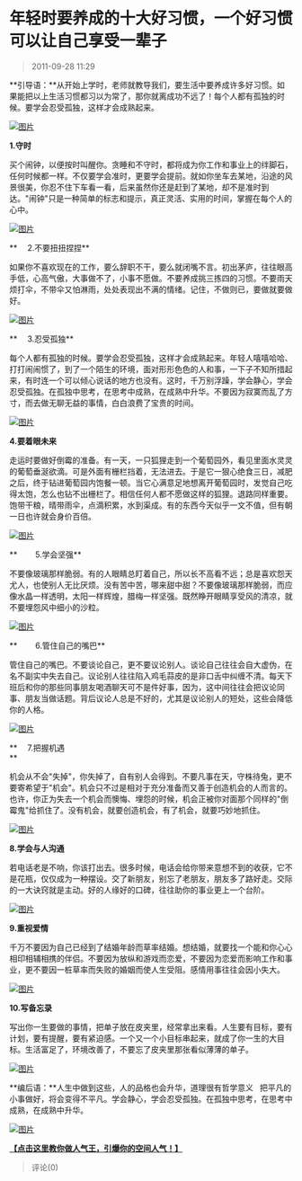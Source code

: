 # 年轻时要养成的十大好习惯，一个好习惯可以让自己享受一辈子

> 2011-09-28 11:29

**引导语：**从开始上学时，老师就教导我们，要生活中要养成许多好习惯。如果能把以上生活习惯都习以为常了，那你就离成功不远了！每个人都有孤独的时候。要学会忍受孤独，这样才会成熟起来。

[![图片](http://ddns.4a1801.life:5244/d/Onedrive-4A1801/%E4%B8%AA%E4%BA%BA%E5%BB%BA%E7%AB%99/public/Qzone_wyf/Blogs/images/DD99C119.webp)](http://ddns.4a1801.life:5244/d/Onedrive-4A1801/%E4%B8%AA%E4%BA%BA%E5%BB%BA%E7%AB%99/public/Qzone_wyf/Blogs/images/DD99C119.webp)

**1.守时**

买个闹钟，以便按时叫醒你。贪睡和不守时，都将成为你工作和事业上的绊脚石，任何时候都一样。不仅要学会准时，更要学会提前。就如你坐车去某地，沿途的风景很美，你忍不住下车看一看，后来虽然你还是赶到了某地，却不是准时到达。"闹钟"只是一种简单的标志和提示，真正灵活、实用的时间，掌握在每个人的心中。

[![图片](http://ddns.4a1801.life:5244/d/Onedrive-4A1801/%E4%B8%AA%E4%BA%BA%E5%BB%BA%E7%AB%99/public/Qzone_wyf/Blogs/images/F7380AB7.webp)](http://ddns.4a1801.life:5244/d/Onedrive-4A1801/%E4%B8%AA%E4%BA%BA%E5%BB%BA%E7%AB%99/public/Qzone_wyf/Blogs/images/F7380AB7.webp)

**　 2.不要扭扭捏捏**

如果你不喜欢现在的工作，要么辞职不干，要么就闭嘴不言。初出茅庐，往往眼高手低，心高气傲，大事做不了，小事不愿做。不要养成挑三拣四的习惯。不要雨天烦打伞，不带伞又怕淋雨，处处表现出不满的情绪。记住，不做则已，要做就要做好。

[![图片](http://ddns.4a1801.life:5244/d/Onedrive-4A1801/%E4%B8%AA%E4%BA%BA%E5%BB%BA%E7%AB%99/public/Qzone_wyf/Blogs/images/AA1BC6C6.webp)](http://ddns.4a1801.life:5244/d/Onedrive-4A1801/%E4%B8%AA%E4%BA%BA%E5%BB%BA%E7%AB%99/public/Qzone_wyf/Blogs/images/AA1BC6C6.webp)

**　 3.忍受孤独**

每个人都有孤独的时候。要学会忍受孤独，这样才会成熟起来。年轻人嘻嘻哈哈、打打闹闹惯了，到了一个陌生的环境，面对形形色色的人和事，一下子不知所措起来，有时连一个可以倾心说话的地方也没有。这时，千万别浮躁，学会静心，学会忍受孤独。在孤独中思考，在思考中成熟，在成熟中升华。不要因为寂寞而乱了方寸，而去做无聊无益的事情，白白浪费了宝贵的时间。

[![图片](http://ddns.4a1801.life:5244/d/Onedrive-4A1801/%E4%B8%AA%E4%BA%BA%E5%BB%BA%E7%AB%99/public/Qzone_wyf/Blogs/images/C90D94BE.webp)](http://ddns.4a1801.life:5244/d/Onedrive-4A1801/%E4%B8%AA%E4%BA%BA%E5%BB%BA%E7%AB%99/public/Qzone_wyf/Blogs/images/C90D94BE.webp)

**4.要着眼未来**

走运时要做好倒霉的准备。有一天，一只狐狸走到一个葡萄园外，看见里面水灵灵的葡萄垂涎欲滴。可是外面有栅栏挡着，无法进去。于是它一狠心绝食三日，减肥之后，终于钻进葡萄园内饱餐一顿。当它心满意足地想离开葡萄园时，发觉自己吃得太饱，怎么也钻不出栅栏了。相信任何人都不愿做这样的狐狸。退路同样重要。饱带干粮，晴带雨伞，点滴积累，水到渠成。有的东西今天似乎一文不值，但有朝一日也许就会身价百倍。

[![图片](http://ddns.4a1801.life:5244/d/Onedrive-4A1801/%E4%B8%AA%E4%BA%BA%E5%BB%BA%E7%AB%99/public/Qzone_wyf/Blogs/images/54789AE3.webp)](http://ddns.4a1801.life:5244/d/Onedrive-4A1801/%E4%B8%AA%E4%BA%BA%E5%BB%BA%E7%AB%99/public/Qzone_wyf/Blogs/images/54789AE3.webp)

**　　 5.学会坚强**

不要像玻璃那样脆弱。有的人眼睛总盯着自己，所以长不高看不远；总是喜欢怨天尤人，也使别人无比厌烦。没有苦中苦，哪来甜中甜？不要像玻璃那样脆弱，而应像水晶一样透明，太阳一样辉煌，腊梅一样坚强。既然睁开眼睛享受风的清凉，就不要埋怨风中细小的沙粒。

[![图片](http://ddns.4a1801.life:5244/d/Onedrive-4A1801/%E4%B8%AA%E4%BA%BA%E5%BB%BA%E7%AB%99/public/Qzone_wyf/Blogs/images/070F9E32.webp)](http://ddns.4a1801.life:5244/d/Onedrive-4A1801/%E4%B8%AA%E4%BA%BA%E5%BB%BA%E7%AB%99/public/Qzone_wyf/Blogs/images/070F9E32.webp)

**　　 6.管住自己的嘴巴**

管住自己的嘴巴。不要谈论自己，更不要议论别人。谈论自己往往会自大虚伪，在名不副实中失去自己。议论别人往往陷入鸡毛蒜皮的是非口舌中纠缠不清。每天下班后和你的那些同事朋友喝酒聊天可不是件好事，因为，这中间往往会把议论同事、朋友当做话题。背后议论人总是不好的，尤其是议论别人的短处，这些会降低你的人格。

[![图片](http://ddns.4a1801.life:5244/d/Onedrive-4A1801/%E4%B8%AA%E4%BA%BA%E5%BB%BA%E7%AB%99/public/Qzone_wyf/Blogs/images/9318B816.webp)](http://ddns.4a1801.life:5244/d/Onedrive-4A1801/%E4%B8%AA%E4%BA%BA%E5%BB%BA%E7%AB%99/public/Qzone_wyf/Blogs/images/9318B816.webp)

**　 7.把握机遇  
**

机会从不会"失掉"，你失掉了，自有别人会得到。不要凡事在天，守株待兔，更不要寄希望于"机会"。机会只不过是相对于充分准备而又善于创造机会的人而言的。也许，你正为失去一个机会而懊悔、埋怨的时候，机会正被你对面那个同样的"倒霉鬼"给抓住了。没有机会，就要创造机会，有了机会，就要巧妙地抓住。

[![图片](http://ddns.4a1801.life:5244/d/Onedrive-4A1801/%E4%B8%AA%E4%BA%BA%E5%BB%BA%E7%AB%99/public/Qzone_wyf/Blogs/images/CC0094A5.webp)](http://ddns.4a1801.life:5244/d/Onedrive-4A1801/%E4%B8%AA%E4%BA%BA%E5%BB%BA%E7%AB%99/public/Qzone_wyf/Blogs/images/CC0094A5.webp)

**8.学会与人沟通**

若电话老是不响，你该打出去。很多时候，电话会给你带来意想不到的收获，它不是花瓶，仅仅成为一种摆设。交了新朋友，别忘了老朋友，朋友多了路好走。交际的一大诀窍就是主动。好的人缘好的口碑，往往助你的事业更上一个台阶。

[![图片](http://ddns.4a1801.life:5244/d/Onedrive-4A1801/%E4%B8%AA%E4%BA%BA%E5%BB%BA%E7%AB%99/public/Qzone_wyf/Blogs/images/6B097717.webp)](http://ddns.4a1801.life:5244/d/Onedrive-4A1801/%E4%B8%AA%E4%BA%BA%E5%BB%BA%E7%AB%99/public/Qzone_wyf/Blogs/images/6B097717.webp)

**9.重视爱情**

千万不要因为自己已经到了结婚年龄而草率结婚。想结婚，就要找一个能和你心心相印相辅相携的伴侣。不要因为放纵和游戏而恋爱，不要因为恋爱而影响工作和事业，更不要因一桩草率而失败的婚姻而使人生受阻。感情用事往往会因小失大。

[![图片](http://ddns.4a1801.life:5244/d/Onedrive-4A1801/%E4%B8%AA%E4%BA%BA%E5%BB%BA%E7%AB%99/public/Qzone_wyf/Blogs/images/B53BB697.webp)](http://ddns.4a1801.life:5244/d/Onedrive-4A1801/%E4%B8%AA%E4%BA%BA%E5%BB%BA%E7%AB%99/public/Qzone_wyf/Blogs/images/B53BB697.webp)

**10.写备忘录**

写出你一生要做的事情，把单子放在皮夹里，经常拿出来看。人生要有目标，要有计划，要有提醒，要有紧迫感。一个又一个小目标串起来，就成了你一生的大目标。生活富足了，环境改善了，不要忘了皮夹里那张看似薄薄的单子。

[![图片](http://ddns.4a1801.life:5244/d/Onedrive-4A1801/%E4%B8%AA%E4%BA%BA%E5%BB%BA%E7%AB%99/public/Qzone_wyf/Blogs/images/9424A64B.webp)](http://ddns.4a1801.life:5244/d/Onedrive-4A1801/%E4%B8%AA%E4%BA%BA%E5%BB%BA%E7%AB%99/public/Qzone_wyf/Blogs/images/9424A64B.webp)

**编后语：**人生中做到这些，人的品格也会升华，道理很有哲学意义   把平凡的小事做好，将会变得不平凡。学会静心，学会忍受孤独。在孤独中思考，在思考中成熟，在成熟中升华。

[![图片](http://ddns.4a1801.life:5244/d/Onedrive-4A1801/%E4%B8%AA%E4%BA%BA%E5%BB%BA%E7%AB%99/public/Qzone_wyf/Blogs/images/18058CEB.webp)](http://ddns.4a1801.life:5244/d/Onedrive-4A1801/%E4%B8%AA%E4%BA%BA%E5%BB%BA%E7%AB%99/public/Qzone_wyf/Blogs/images/18058CEB.webp)

[**【点击这里教你做人气王，引爆你的空间人气！】**](http://user.qzone.qq.com/1054991789/share/1309322718)

> 评论(0)

